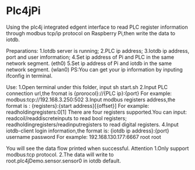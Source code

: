 # Plc4jPi
Using the plc4j integrated edgent interface to read PLC register information through modbus tcp/ip protocol on Raspberry Pi,then write the data to iotdb.

Preparations:
1.Iotdb server is running;
2.PLC ip address;
3.Iotdb ip address, port and user imformation;
4.Set ip address of Pi and PLC in the same network segment.
  (eth0)
5.Set ip address of Pi and iotdb in the same network segment.
  (wlan0)
  PS:You can get your ip information by inputing
	ifconfig
     in terminal.

Use:
1.Open terminal under this folder, input
	sh start.sh
2.Input PLC connection url,the fromat is 
	{prorocol}://{PLC ip}:{port}
  For example:
	modbus:tcp://192.168.3.250:502
3.Input modbus registers address,the format is :
	{registers}:{start address}[{offset}]
  For example:
        readholdingregisters:0[1]
  There are four registers supported.You can input:
  readcoil/readdiscreteinputs to read bool registers;
  readholdingregisters/readinputregisters to read digital registers.
4.Input iotdb-client login information,the format is:
  	{iotdb ip address}:{port} username password
  For example:
        192.168.130.177:6667 root root

You will see the data flow printed when successful.
Attention
1.Only support modbus:tcp protocol.
2.The data will write to root.plc4jDemo.sensor.sensor0 in iotdb default.
	
	
